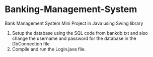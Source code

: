 # Banking-Management-System
Bank Management System Mini Project in Java using Swing library 

1. Setup the database using the SQL code from bankdb.txt and also change the username and password for the database in the DbConnection file
2. Compile and run the Login.java file.

